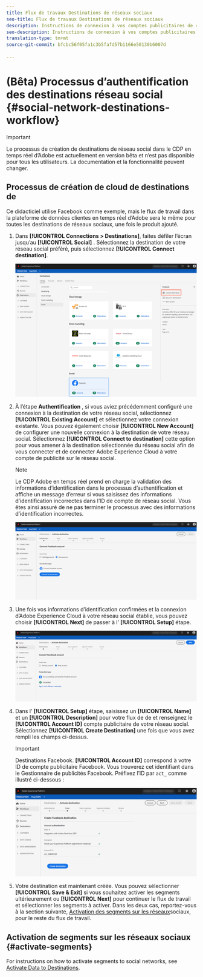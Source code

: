 ```yaml
---
title: Flux de travaux Destinations de réseaux sociaux
seo-title: Flux de travaux Destinations de réseaux sociaux
description: Instructions de connexion à vos comptes publicitaires de réseaux sociaux
seo-description: Instructions de connexion à vos comptes publicitaires de réseaux sociaux
translation-type: tm+mt
source-git-commit: bfcbc56f05fa1c3b5fafd57b1166e50130b6007d

---
```



# (Bêta) Processus d’authentification des destinations réseau social {#social-network-destinations-workflow}


>[!IMPORTANT]
>
>Le processus de création de destinations de réseau social dans le CDP en temps réel d’Adobe est actuellement en version bêta et n’est pas disponible pour tous les utilisateurs. La documentation et la fonctionnalité peuvent changer.

## Processus de création de cloud  de  destinations de

Ce didacticiel utilise Facebook comme exemple, mais le flux de travail dans la plateforme de données clientes en temps réel d’Adobe sera le même pour toutes les destinations de réseaux sociaux, une fois le produit ajouté.

1. Dans **[!UICONTROL Connections > Destinations]**, faites défiler l’écran jusqu’au **[!UICONTROL Social]** . Sélectionnez la destination de votre réseau social préféré, puis sélectionnez **[!UICONTROL Connect destination]**.

   ![Connexion à la destination du réseau social](/help/rtcdp/destinations/assets/facebook-catalog-view.png)

2. À l’étape **Authentification** , si vous aviez précédemment configuré une connexion à la destination de votre réseau social, sélectionnez **[!UICONTROL Existing Account]** et sélectionnez votre connexion existante. Vous pouvez également choisir **[!UICONTROL New Account]** de configurer une nouvelle connexion à la destination de votre réseau social. Sélectionnez **[!UICONTROL Connect to destination]** cette option pour vous amener à la destination sélectionnée du réseau social afin de vous connecter et de connecter Adobe Experience Cloud à votre compte de publicité sur le réseau social.

   >[!NOTE]
   >
   >Le CDP Adobe en temps réel prend en charge la validation des informations d’identification dans le processus d’authentification et affiche un message d’erreur si vous saisissez des informations d’identification incorrectes dans l’ID de compte de réseau social. Vous êtes ainsi assuré de ne pas terminer le processus avec des informations d’identification incorrectes.

   ![Connexion à la destination du réseau social - étape d’authentification](/help/rtcdp/destinations/assets/facebook-pre-connect-view.png)

3. Une fois vos informations d’identification confirmées et la connexion d’Adobe Experience Cloud à votre réseau social établie, vous pouvez choisir **[!UICONTROL Next]** de passer à l’ **[!UICONTROL Setup]** étape.

   ![Informations confirmées](/help/rtcdp/destinations/assets/facebook-post-connection-view.png)

4. Dans l’ **[!UICONTROL Setup]** étape, saisissez un **[!UICONTROL Name]** et un **[!UICONTROL Description]** pour votre flux de  de  et renseignez le **[!UICONTROL Account ID]** compte publicitaire de votre réseau social. Sélectionnez **[!UICONTROL Create Destination]** une fois que vous avez rempli les champs ci-dessus.

   >[!IMPORTANT]
   >
   >Destinations Facebook. **[!UICONTROL Account ID]** correspond à votre ID de compte publicitaire Facebook. Vous trouverez cet identifiant dans le Gestionnaire de publicités Facebook. Préfixez l’ID par `act_` comme illustré ci-dessous :

   ![Connexion à la destination du réseau social - étape de configuration](/help/rtcdp/destinations/assets/social-network-step.png)

5. Votre destination est maintenant créée. Vous pouvez sélectionner **[!UICONTROL Save & Exit]** si vous souhaitez activer les segments ultérieurement ou **[!UICONTROL Next]** pour continuer le flux de travail et sélectionner les segments à activer. Dans les deux cas, reportez-vous à la section suivante, [Activation des segments sur les réseaux](#activate-segments)sociaux, pour le reste du flux de travail.

## Activation de segments sur les réseaux sociaux {#activate-segments}

For instructions on how to activate segments to social networks, see [Activate Data to Destinations](/help/rtcdp/destinations/activate-destinations.md).